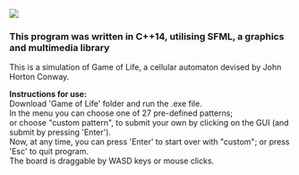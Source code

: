 ![](https://blog.datawrapper.de/wp-content/uploads/2021/06/game-of-life-loop-cropped.gif)

### This program was written in C++14, utilising SFML, a graphics and multimedia library

This is a simulation of Game of Life, a cellular automaton devised by John Horton Conway.

**Instructions for use:**\
Download 'Game of Life' folder and run the .exe file.\
In the menu you can choose one of 27 pre-defined patterns;\
or choose "custom pattern", to submit your own by clicking on the GUI (and submit by pressing 'Enter').\
Now, at any time, you can press 'Enter' to start over with "custom"; or press 'Esc' to quit program.\
The board is draggable by WASD keys or mouse clicks.